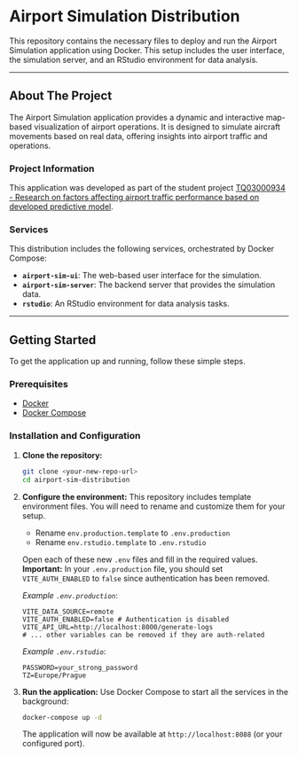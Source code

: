 # Airport Simulation Distribution

This repository contains the necessary files to deploy and run the Airport Simulation application using Docker. This setup includes the user interface, the simulation server, and an RStudio environment for data analysis.

---

## About The Project

The Airport Simulation application provides a dynamic and interactive map-based visualization of airport operations. It is designed to simulate aircraft movements based on real data, offering insights into airport traffic and operations.

### Project Information

This application was developed as part of the student project [TQ03000934 - Research on factors affecting airport traffic performance based on developed predictive model](https://starfos.tacr.cz/en/projekty/TQ03000934?query=6qsaaac7ljwq).

### Services

This distribution includes the following services, orchestrated by Docker Compose:

* **`airport-sim-ui`**: The web-based user interface for the simulation.
* **`airport-sim-server`**: The backend server that provides the simulation data.
* **`rstudio`**: An RStudio environment for data analysis tasks.

---

## Getting Started

To get the application up and running, follow these simple steps.

### Prerequisites

* [Docker](https://www.docker.com/get-started)
* [Docker Compose](https://docs.docker.com/compose/install/)

### Installation and Configuration

1.  **Clone the repository:**
    ```sh
    git clone <your-new-repo-url>
    cd airport-sim-distribution
    ```
2.  **Configure the environment:**
    This repository includes template environment files. You will need to rename and customize them for your setup.
    * Rename `env.production.template` to `.env.production`
    * Rename `env.rstudio.template` to `.env.rstudio`

    Open each of these new `.env` files and fill in the required values. **Important:** In your `.env.production` file, you should set `VITE_AUTH_ENABLED` to `false` since authentication has been removed.

    *Example `.env.production`*:
    ```
    VITE_DATA_SOURCE=remote
    VITE_AUTH_ENABLED=false # Authentication is disabled
    VITE_API_URL=http://localhost:8000/generate-logs
    # ... other variables can be removed if they are auth-related
    ```
    *Example `.env.rstudio`*:
    ```
    PASSWORD=your_strong_password
    TZ=Europe/Prague
    ```

3.  **Run the application:**
    Use Docker Compose to start all the services in the background:
    ```sh
    docker-compose up -d
    ```

    The application will now be available at `http://localhost:8088` (or your configured port).